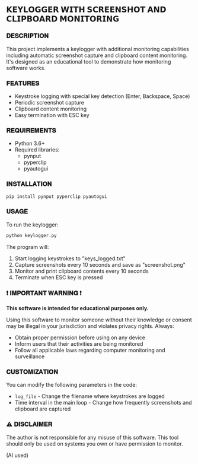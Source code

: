 ## 𝗞𝗘𝗬𝗟𝗢𝗚𝗚𝗘𝗥 𝗪𝗜𝗧𝗛 𝗦𝗖𝗥𝗘𝗘𝗡𝗦𝗛𝗢𝗧 𝗔𝗡𝗗 𝗖𝗟𝗜𝗣𝗕𝗢𝗔𝗥𝗗 𝗠𝗢𝗡𝗜𝗧𝗢𝗥𝗜𝗡𝗚

### 𝐃𝐄𝐒𝐂𝐑𝐈𝐏𝐓𝐈𝐎𝐍

This project implements a keylogger with additional monitoring capabilities including automatic screenshot capture and clipboard content monitoring. It's designed as an educational tool to demonstrate how monitoring software works.

### 𝐅𝐄𝐀𝐓𝐔𝐑𝐄𝐒

- Keystroke logging with special key detection (Enter, Backspace, Space)
- Periodic screenshot capture
- Clipboard content monitoring
- Easy termination with ESC key

### 𝐑𝐄𝐐𝐔𝐈𝐑𝐄𝐌𝐄𝐍𝐓𝐒

- Python 3.6+
- Required libraries:
  - pynput
  - pyperclip
  - pyautogui

### 𝐈𝐍𝐒𝐓𝐀𝐋𝐋𝐀𝐓𝐈𝐎𝐍

```bash
pip install pynput pyperclip pyautogui
```

### 𝐔𝐒𝐀𝐆𝐄

To run the keylogger:
```bash
python keylogger.py
```

The program will:
1. Start logging keystrokes to "keys_logged.txt"
2. Capture screenshots every 10 seconds and save as "screenshot.png"
3. Monitor and print clipboard contents every 10 seconds
4. Terminate when ESC key is pressed

### ❗ 𝐈𝐌𝐏𝐎𝐑𝐓𝐀𝐍𝐓 𝐖𝐀𝐑𝐍𝐈𝐍𝐆 ❗

**This software is intended for educational purposes only.** 

Using this software to monitor someone without their knowledge or consent may be illegal in your jurisdiction and violates privacy rights. Always:
- Obtain proper permission before using on any device
- Inform users that their activities are being monitored
- Follow all applicable laws regarding computer monitoring and surveillance

### 𝐂𝐔𝐒𝐓𝐎𝐌𝐈𝐙𝐀𝐓𝐈𝐎𝐍

You can modify the following parameters in the code:
- `log_file` - Change the filename where keystrokes are logged
- Time interval in the main loop - Change how frequently screenshots and clipboard are captured


### ⚠ 𝐃𝐈𝐒𝐂𝐋𝐀𝐈𝐌𝐄𝐑

The author is not responsible for any misuse of this software. This tool should only be used on systems you own or have permission to monitor.

(AI used)

